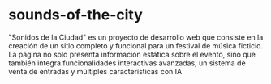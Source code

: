 # sounds-of-the-city
"Sonidos de la Ciudad" es un proyecto de desarrollo web que consiste en la creación de un sitio completo y funcional para un festival de música ficticio. La página no solo presenta información estática sobre el evento, sino que también integra funcionalidades interactivas avanzadas, un sistema de venta de entradas y múltiples características con IA
